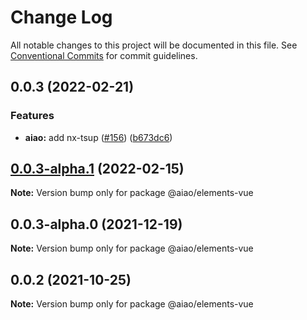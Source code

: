 # Change Log

All notable changes to this project will be documented in this file.
See [Conventional Commits](https://conventionalcommits.org) for commit guidelines.

## 0.0.3 (2022-02-21)


### Features

* **aiao:** add nx-tsup ([#156](https://github.com/aiao-io/aiao/issues/156)) ([b673dc6](https://github.com/aiao-io/aiao/commit/b673dc6e8c618f68d27a21928f60c6abd15d1e7d))





## [0.0.3-alpha.1](https://github.com/aiao-io/aiao/compare/@aiao/elements-vue@0.0.2...@aiao/elements-vue@0.0.3-alpha.1) (2022-02-15)

**Note:** Version bump only for package @aiao/elements-vue

## 0.0.3-alpha.0 (2021-12-19)

**Note:** Version bump only for package @aiao/elements-vue

## 0.0.2 (2021-10-25)

**Note:** Version bump only for package @aiao/elements-vue
